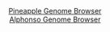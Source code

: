 <div id="Pineapple_Genome_Browser" align="center">
  <a href="https://igv.org/app/?sessionURL=blob:zZJbT9swGIb_iyXQJqU5NkkTCU2hpUBpoYd1hSIUuY6TmCV2arsJbdX_PoM27WZI9GLTJF_Yn3x4v8fPHtSYC8IoCIGtW65uWUADImfNDJZVgW9hiQUIU1gIrAGOU8wxRRiEe5BCIeF8OlQncykrERoGkVWrhDRjunB0WMIdo7AROmKl0WVFAVeMQ8m4MM45rJlBsrrV4BWsKl297eiukUAJDVhUOaOCGRWmWdyo..JfpTjDlJU4LjeFJG8BYpVHZUz0FH6JFrMIISzEDd5eJ2fRzXX0zbmYLy.97nJ.d7WYe4vTGckolBuOz.58EV3T0ZjvYHfgrpfmbH6OxqM86o9OnN7pxUtFOBZnlm91nLbv.R0FhtAEv_xPPatBjux74p3Yfb7mz6ORM86mu4fOyyzx0VdVTflg8k7vBw0UDG2UCwDl3A8tU3NMT3Ntr_U6tTqaaQaKEGcEhI9PGpAcou9q..MeyG2ljAECrzdv8miA8QRzELYC0_StILDdtt82g8A6aHuw4cXfw9ufTwPftCPb9uKUFFLpnMSCVkKHlOo1SvVsdyTPpQJnNT0.jJKovXYH9U2.ae6DwumPu.iPNF85qcffPlG1.pFM_8S9jwTR5epY4XpwuDOvnof59qE3sR5W6.oe7daX5Jaxd_EchyZlvIRS7VcVtfzpWw05gVSqQk0EWZGCyO1CUWQNCC3bUdoCxAqmPAQ8W30yNVOzXPPzbz2dw9PhBw--">Pineapple Genome Browser</a>
</div>
<div id="Alphonso_Genome_Browser" align="center">
  <a href="https://igv.org/app/?sessionURL=blob:zZJRa9swFIX_i6BjA8eW5diODWU4adM1CSlN5oamFKPYsi1iS66kOHVD_vvUsrGXFZqHjYEedC9X0jlH3wG0REjKGQgBMm3XtG1gAFny_RLXTUXmuCYShDmuJDGAIDkRhKUEhAeQY6lwvJjpk6VSjQwti6qmV2NWcFM6Jq7xC2d4L82U19aIVxXecIEVF9IaCtxyixZtb082uGlM_bZjulaGFbZw1ZScSW41hBXJXt.X_GolBWG8Jkm9qxR9E5BoPVpjZub4a7RaRmlKpJyS7jo7j6bX0Z1zGa.vvNE6vvm2ir3VpyUtGFY7Qc7djLU3Iza95.Vge1uvp9tuOHlqxmN1feZcfLp8bqgg8tz27YHT9z3_NRjKMvL8P3nWi57oe9os71Agy2juzTo3r6CzGU3o.Pl.Fv_RNwJHA1Q83WkOQFoKP7Sh4UDPcJHXe93aAwPCQKcjOAXhw6MBlMDpVo8_HIDqGk0LkORp9waOAbjIiABhL4DQt4MAuX2_D4PAPhoHsBPV34t2HC8CH6IIIS_JaaU0ylkiWSNNzJjZprlZvJyYZb.b3ZeLWXGz7c7Q8KqgxWJ2eYbGuhixzJls30nUAFrA2ydqux_R9U_Y.4gQU21OBW7iRNMyrhHco6E3Wc9fivT7hVx489vBu_GcFk3ORY2VntcdXf5krsWCYqZ0o6WSbmhFVbfSKfI9CG3kaHRByiuuWQSi2HyGBjRsF375jahzfDz.AA--">Alphonso Genome Browser</a>
</div>


